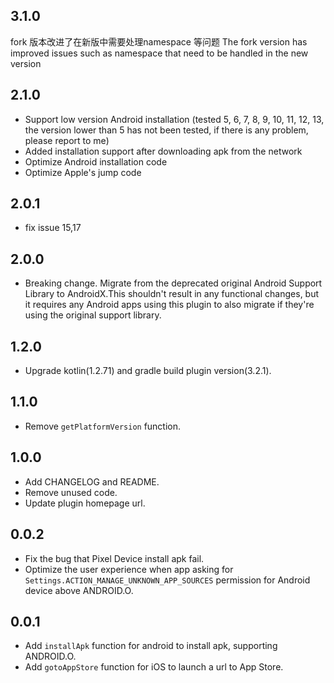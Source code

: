 ## 3.1.0
fork 版本改进了在新版中需要处理namespace 等问题
The fork version has improved issues such as namespace that need to be handled in the new version

## 2.1.0

* Support low version Android installation (tested 5, 6, 7, 8, 9, 10, 11, 12, 13, the version lower than 5 has not been tested, if there is any problem, please report to me)
* Added installation support after downloading apk from the network
* Optimize Android installation code
* Optimize Apple's jump code

## 2.0.1

* fix issue 15,17

## 2.0.0

* Breaking change. Migrate from the deprecated original Android Support Library to AndroidX.This shouldn't result in any functional changes, but it requires any Android apps using this plugin to also migrate if they're using the original support library.

## 1.2.0

* Upgrade kotlin(1.2.71) and gradle build plugin version(3.2.1).

## 1.1.0

* Remove `getPlatformVersion` function.

## 1.0.0

* Add CHANGELOG and README.
* Remove unused code.
* Update plugin homepage url.

## 0.0.2

* Fix the bug that Pixel Device install apk fail.
* Optimize the user experience when app asking for `Settings.ACTION_MANAGE_UNKNOWN_APP_SOURCES` permission for Android device above ANDROID.O.

## 0.0.1

* Add `installApk` function for android to install apk, supporting ANDROID.O.
* Add `gotoAppStore` function for iOS to launch a url to App Store.
